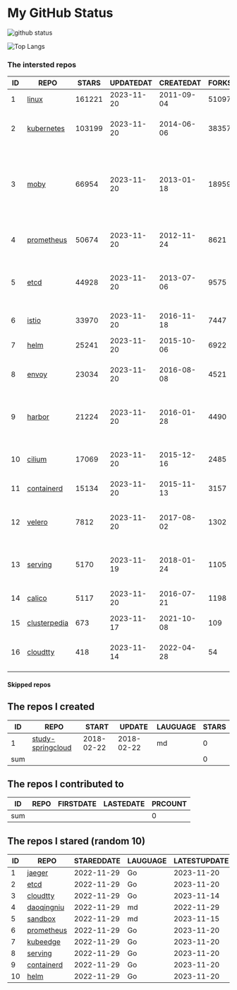 # My GitHub Status

<img src="https://github-readme-stats-1.yihong0618.vercel.app/api?username=daoqingniu&show_icons=true&&&hide_title=true&count_private=true" alt="github status" />

![Top Langs](https://github-readme-stats-1.yihong0618.vercel.app/api/top-langs/?username=daoqingniu&layout=compact)

<!--START_SECTION:github_repos-->
### The intersted repos
| ID |                              REPO                               | STARS  | UPDATEDAT  | CREATEDAT  | FORKSCOUNT |                                                DESCRIPTIONS                                                |
|----|-----------------------------------------------------------------|--------|------------|------------|------------|------------------------------------------------------------------------------------------------------------|
|  1 | [linux](https://github.com/torvalds/linux)                      | 161221 | 2023-11-20 | 2011-09-04 |      51097 | Linux kernel source tree                                                                                   |
|  2 | [kubernetes](https://github.com/kubernetes/kubernetes)          | 103199 | 2023-11-20 | 2014-06-06 |      38357 | Production-Grade Container Scheduling and Management                                                       |
|  3 | [moby](https://github.com/moby/moby)                            |  66954 | 2023-11-20 | 2013-01-18 |      18959 | The Moby Project - a collaborative project for the container ecosystem to assemble container-based systems |
|  4 | [prometheus](https://github.com/prometheus/prometheus)          |  50674 | 2023-11-20 | 2012-11-24 |       8621 | The Prometheus monitoring system and time series database.                                                 |
|  5 | [etcd](https://github.com/etcd-io/etcd)                         |  44928 | 2023-11-20 | 2013-07-06 |       9575 | Distributed reliable key-value store for the most critical data of a distributed system                    |
|  6 | [istio](https://github.com/istio/istio)                         |  33970 | 2023-11-20 | 2016-11-18 |       7447 | Connect, secure, control, and observe services.                                                            |
|  7 | [helm](https://github.com/helm/helm)                            |  25241 | 2023-11-20 | 2015-10-06 |       6922 | The Kubernetes Package Manager                                                                             |
|  8 | [envoy](https://github.com/envoyproxy/envoy)                    |  23034 | 2023-11-20 | 2016-08-08 |       4521 | Cloud-native high-performance edge/middle/service proxy                                                    |
|  9 | [harbor](https://github.com/goharbor/harbor)                    |  21224 | 2023-11-20 | 2016-01-28 |       4490 | An open source trusted cloud native registry project that stores, signs, and scans content.                |
| 10 | [cilium](https://github.com/cilium/cilium)                      |  17069 | 2023-11-20 | 2015-12-16 |       2485 | eBPF-based Networking, Security, and Observability                                                         |
| 11 | [containerd](https://github.com/containerd/containerd)          |  15134 | 2023-11-20 | 2015-11-13 |       3157 | An open and reliable container runtime                                                                     |
| 12 | [velero](https://github.com/vmware-tanzu/velero)                |   7812 | 2023-11-20 | 2017-08-02 |       1302 | Backup and migrate Kubernetes applications and their persistent volumes                                    |
| 13 | [serving](https://github.com/knative/serving)                   |   5170 | 2023-11-19 | 2018-01-24 |       1105 | Kubernetes-based, scale-to-zero, request-driven compute                                                    |
| 14 | [calico](https://github.com/projectcalico/calico)               |   5117 | 2023-11-20 | 2016-07-21 |       1198 | Cloud native networking and network security                                                               |
| 15 | [clusterpedia](https://github.com/clusterpedia-io/clusterpedia) |    673 | 2023-11-17 | 2021-10-08 |        109 | The Encyclopedia of Kubernetes clusters                                                                    |
| 16 | [cloudtty](https://github.com/cloudtty/cloudtty)                |    418 | 2023-11-14 | 2022-04-28 |         54 | A Friendly Kubernetes CloudShell (Web Terminal) !                                                          |



#### Skipped repos
<!--END_SECTION:github_repos-->

<!--START_SECTION:my_github-->
## The repos I created
| ID  |                                 REPO                                 |   START    |   UPDATE   | LAUGUAGE | STARS |
|-----|----------------------------------------------------------------------|------------|------------|----------|-------|
|   1 | [study-springcloud](https://github.com/daoqingniu/study-springcloud) | 2018-02-22 | 2018-02-22 | md       |     0 |
| sum |                                                                      |            |            |          |     0 |

## The repos I contributed to
| ID  | REPO | FIRSTDATE | LASTEDATE | PRCOUNT |
|-----|------|-----------|-----------|---------|
| sum |      |           |           |       0 |

## The repos I stared (random 10)
| ID |                          REPO                          | STAREDDATE | LAUGUAGE | LATESTUPDATE |
|----|--------------------------------------------------------|------------|----------|--------------|
|  1 | [jaeger](https://github.com/jaegertracing/jaeger)      | 2022-11-29 | Go       | 2023-11-20   |
|  2 | [etcd](https://github.com/etcd-io/etcd)                | 2022-11-29 | Go       | 2023-11-20   |
|  3 | [cloudtty](https://github.com/cloudtty/cloudtty)       | 2022-11-29 | Go       | 2023-11-14   |
|  4 | [daoqingniu](https://github.com/daoqingniu/daoqingniu) | 2022-11-29 | md       | 2022-11-29   |
|  5 | [sandbox](https://github.com/cncf/sandbox)             | 2022-11-29 | md       | 2023-11-15   |
|  6 | [prometheus](https://github.com/prometheus/prometheus) | 2022-11-29 | Go       | 2023-11-20   |
|  7 | [kubeedge](https://github.com/kubeedge/kubeedge)       | 2022-11-29 | Go       | 2023-11-20   |
|  8 | [serving](https://github.com/knative/serving)          | 2022-11-29 | Go       | 2023-11-20   |
|  9 | [containerd](https://github.com/containerd/containerd) | 2022-11-29 | Go       | 2023-11-20   |
| 10 | [helm](https://github.com/helm/helm)                   | 2022-11-29 | Go       | 2023-11-20   |

<!--END_SECTION:my_github-->
